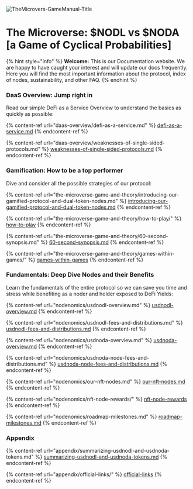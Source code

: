 ![TheMicrovers-GameManual-Title](https://user-images.githubusercontent.com/101845365/161152257-fa6e3e5d-ebf6-4950-92e9-1ffc862c9d5c.png)

# The Microverse: $NODL vs $NODA \[a Game of Cyclical Probabilities]

{% hint style="info" %}
**Welcome:** This is our Documentation website. We are happy to have caught your interest and will update our docs frequently. Here you will find the most important information about the protocol, index of nodes, sustainability, and other FAQ.
{% endhint %}

### DaaS Overview: Jump right in

Read our simple DeFi as a Service Overview to understand the basics as quickly as possible:

{% content-ref url="daas-overview/defi-as-a-service.md" %}
[defi-as-a-service.md](daas-overview/defi-as-a-service.md)
{% endcontent-ref %}

{% content-ref url="daas-overview/weaknesses-of-single-sided-protocols.md" %}
[weaknesses-of-single-sided-protocols.md](daas-overview/weaknesses-of-single-sided-protocols.md)
{% endcontent-ref %}

### Gamification: How to be a top performer

Dive and consider all the possible strategies of our protocol:

{% content-ref url="the-microverse-game-and-theory/introducing-our-gamified-protocol-and-dual-token-nodes.md" %}
[introducing-our-gamified-protocol-and-dual-token-nodes.md](the-microverse-game-and-theory/introducing-our-gamified-protocol-and-dual-token-nodes.md)
{% endcontent-ref %}

{% content-ref url="the-microverse-game-and-theory/how-to-play/" %}
[how-to-play](the-microverse-game-and-theory/how-to-play/)
{% endcontent-ref %}

{% content-ref url="the-microverse-game-and-theory/60-second-synopsis.md" %}
[60-second-synopsis.md](the-microverse-game-and-theory/60-second-synopsis.md)
{% endcontent-ref %}

{% content-ref url="the-microverse-game-and-theory/games-within-games/" %}
[games-within-games](the-microverse-game-and-theory/games-within-games/)
{% endcontent-ref %}

### Fundamentals: Deep Dive Nodes and their Benefits

Learn the fundamentals of the entire protocol so we can save you time and stress while benefiting as a noder and holder exposed to DeFi Yields:

{% content-ref url="nodenomics/usdnodl-overview.md" %}
[usdnodl-overview.md](nodenomics/usdnodl-overview.md)
{% endcontent-ref %}

{% content-ref url="nodenomics/usdnodl-fees-and-distributions.md" %}
[usdnodl-fees-and-distributions.md](nodenomics/usdnodl-fees-and-distributions.md)
{% endcontent-ref %}

{% content-ref url="nodenomics/usdnoda-overview.md" %}
[usdnoda-overview.md](nodenomics/usdnoda-overview.md)
{% endcontent-ref %}

{% content-ref url="nodenomics/usdnoda-node-fees-and-distributions.md" %}
[usdnoda-node-fees-and-distributions.md](nodenomics/usdnoda-node-fees-and-distributions.md)
{% endcontent-ref %}

{% content-ref url="nodenomics/our-nft-nodes.md" %}
[our-nft-nodes.md](nodenomics/our-nft-nodes.md)
{% endcontent-ref %}

{% content-ref url="nodenomics/nft-node-rewards/" %}
[nft-node-rewards](nodenomics/nft-node-rewards/)
{% endcontent-ref %}

{% content-ref url="nodenomics/roadmap-milestones.md" %}
[roadmap-milestones.md](nodenomics/roadmap-milestones.md)
{% endcontent-ref %}

### Appendix

{% content-ref url="appendix/summarizing-usdnodl-and-usdnoda-tokens.md" %}
[summarizing-usdnodl-and-usdnoda-tokens.md](appendix/summarizing-usdnodl-and-usdnoda-tokens.md)
{% endcontent-ref %}

{% content-ref url="appendix/official-links/" %}
[official-links](appendix/official-links/)
{% endcontent-ref %}
